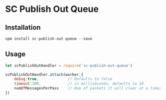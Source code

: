 SC Publish Out Queue
====================

## Installation
```js
npm install sc-publish-out-queue --save
```

## Usage
```js
let scPublishOutHandler = require('sc-publish-out-queue')

scPublishOutHandler.attach(worker,{
	debug:true,				// Defaults to false
	timeout:100, 			// in milliseconds; defaults to 10
	numOfMessagesPerPass 	// Num of packets it will clear at a time; defaults to 100
})
```